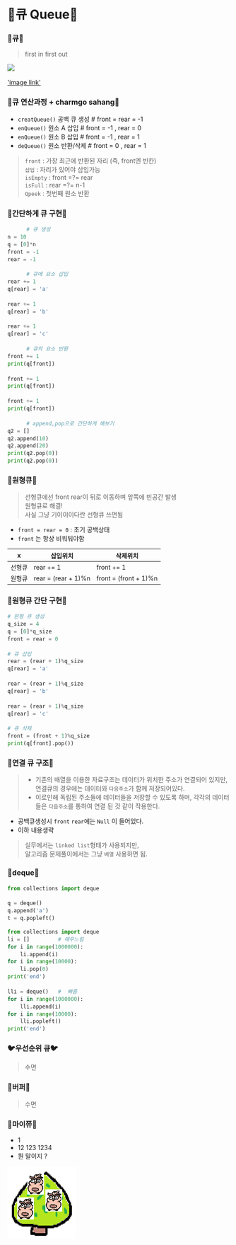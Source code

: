 # 🎪큐 Queue🎪 

### 🦆큐🦆 
> first in first out

<img src=https://velog.velcdn.com/images%2Fsuitepotato%2Fpost%2F482139b5-de8a-41bf-af3b-1e5ae1519773%2Fqueue_concept_01.PNG>

['image link'](https://velog.io/@suitepotato/00004)

### 🦢큐 연산과정 + charmgo sahang🦢
+ `creatQueue()` 공백 큐 생성 # front = rear = -1
+ `enQueue()` 원소 A 삽입     # front = -1 , rear = 0
+ `enQueue()` 원소 B 삽입     # front = -1 , rear = 1
+ `deQueue()` 원소 반환/삭제  # front = 0 , rear = 1  

> `front` : 가장 최근에 반환된 자리 (즉, front엔 빈칸)  
> `삽입` : 자리가 있어야 삽입가능  
> `isEmpty` : front =?= rear  
> `isFull` : rear =?= n-1  
> `Qpeek` : 첫번째 원소 반환

### 🦅간단하게 큐 구현🦅
```py
      # 큐 생성
n = 10
q = [0]*n
front = -1
rear = -1

      # 큐에 요소 삽입
rear += 1
q[rear] = 'a'

rear += 1
q[rear] = 'b'

rear += 1
q[rear] = 'c'

      # 큐의 요소 반환
front += 1
print(q[front])

front += 1
print(q[front])

front += 1
print(q[front])

      # append,pop으로 간단하게 해보기
q2 = []
q2.append(10)
q2.append(20)
print(q2.pop(0))
print(q2.pop(0))
```

### 🦜원형큐🦜
> 선형큐에선 front rear이 뒤로 이동하며 앞쪽에 빈공간 발생  
> 원형큐로 해결!  
> 사실 그냥 기이이이다란 선형큐 쓰면됨

+ `front = rear = 0` : 초기 공백상태 
+ `front` 는 항상 비워둬야함  


|x|삽입위치|삭제위치|
|------|---|---|
|선형큐|rear += 1|front += 1|
|원형큐|rear = (rear + 1)%n|front = (front + 1)%n|

### 🦉원형큐 간단 구현🦉
```py
# 원형 큐 생성
q_size = 4
q = [0]*q_size
front = rear = 0

# 큐 삽입
rear = (rear + 1)%q_size
q[rear] = 'a'

rear = (rear + 1)%q_size
q[rear] = 'b'

rear = (rear + 1)%q_size
q[rear] = 'c'

# 큐 삭제
front = (front + 1)%q_size
print(q[front].pop())
```
### 🐧연결 큐 구조🐧
> + 기존의 배열을 이용한 자료구조는 데이터가 위치한 주소가 연결되어 있지만, 연결큐의 경우에는 데이터와 `다음주소`가 함께 저장되어있다.  
> + 이로인해 독립된 주소들에 데이터들을 저장할 수 있도록 하며, 각각의 데이터들은 `다음주소`를 통하여 연결 된 것 같이 작용한다. 
+ 공백큐생성시 `front` `rear`에는 `Null` 이 들어있다. 
+ 이하 내용생략
> 실무에서는 `linked list`형태가 사용되지만,  
> 알고리즘 문제풀이에서는 그냥 `배열` 사용하면 됨.

### 🐤deque🐤
```py
from collections import deque

q = deque()
q.append('a')
t = q.popleft()
```
```py
from collections import deque
li = []         # 매우느림
for i in range(1000000):
    li.append(i)
for i in range(10000):
    li.pop(0)
print('end')

lli = deque()   #  빠름
for i in range(1000000):
    lli.append(i)
for i in range(10000):
    lli.popleft()
print('end')
```
### 🐦우선순위 큐🐦
> 수면

### 🦃버퍼🦃
> 수면

### 🦇마이쮸🦇
+ 1 
+  12 123 1234
+  뭔 말이지 ?

![alt text](image.png)


